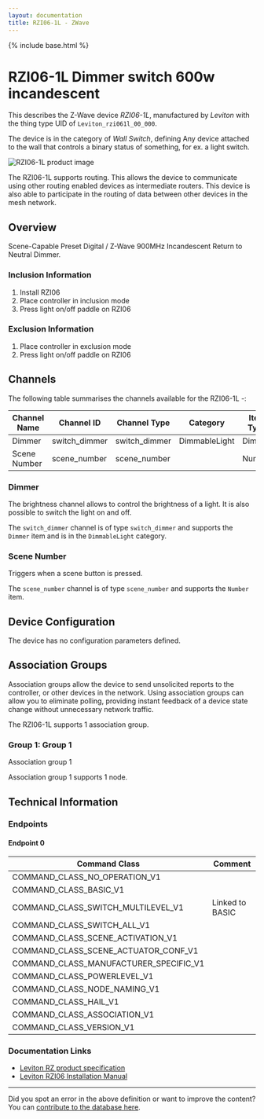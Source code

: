 ```yaml
---
layout: documentation
title: RZI06-1L - ZWave
---
```


{% include base.html %}

# RZI06-1L Dimmer switch 600w incandescent
This describes the Z-Wave device *RZI06-1L*, manufactured by *Leviton* with the thing type UID of ```Leviton_rzi061l_00_000```.

The device is in the category of *Wall Switch*, defining Any device attached to the wall that controls a binary status of something, for ex. a light switch.

![RZI06-1L product image](https://opensmarthouse.org/assets/zwave/attachments/877/Leviton-RZI06.jpg)


The RZI06-1L supports routing. This allows the device to communicate using other routing enabled devices as intermediate routers.  This device is also able to participate in the routing of data between other devices in the mesh network.

## Overview

Scene-Capable Preset Digital / Z-Wave 900MHz Incandescent Return to Neutral Dimmer. 

### Inclusion Information

  1. Install RZI06
  2. Place controller in inclusion mode
  3. Press light on/off paddle on RZI06

### Exclusion Information

  1. Place controller in exclusion mode
  2. Press light on/off paddle on RZI06

## Channels

The following table summarises the channels available for the RZI06-1L -:

| Channel Name | Channel ID | Channel Type | Category | Item Type |
|--------------|------------|--------------|----------|-----------|
| Dimmer | switch_dimmer | switch_dimmer | DimmableLight | Dimmer | 
| Scene Number | scene_number | scene_number |  | Number | 

### Dimmer
The brightness channel allows to control the brightness of a light.
            It is also possible to switch the light on and off.

The ```switch_dimmer``` channel is of type ```switch_dimmer``` and supports the ```Dimmer``` item and is in the ```DimmableLight``` category.

### Scene Number
Triggers when a scene button is pressed.

The ```scene_number``` channel is of type ```scene_number``` and supports the ```Number``` item.



## Device Configuration

The device has no configuration parameters defined.

## Association Groups

Association groups allow the device to send unsolicited reports to the controller, or other devices in the network. Using association groups can allow you to eliminate polling, providing instant feedback of a device state change without unnecessary network traffic.

The RZI06-1L supports 1 association group.

### Group 1: Group 1

Association group 1

Association group 1 supports 1 node.

## Technical Information

### Endpoints

#### Endpoint 0

| Command Class | Comment |
|---------------|---------|
| COMMAND_CLASS_NO_OPERATION_V1| |
| COMMAND_CLASS_BASIC_V1| |
| COMMAND_CLASS_SWITCH_MULTILEVEL_V1| Linked to BASIC|
| COMMAND_CLASS_SWITCH_ALL_V1| |
| COMMAND_CLASS_SCENE_ACTIVATION_V1| |
| COMMAND_CLASS_SCENE_ACTUATOR_CONF_V1| |
| COMMAND_CLASS_MANUFACTURER_SPECIFIC_V1| |
| COMMAND_CLASS_POWERLEVEL_V1| |
| COMMAND_CLASS_NODE_NAMING_V1| |
| COMMAND_CLASS_HAIL_V1| |
| COMMAND_CLASS_ASSOCIATION_V1| |
| COMMAND_CLASS_VERSION_V1| |

### Documentation Links

* [Leviton RZ product specification](https://www.opensmarthouse.org/zwavedatabase/877/ViziaRZ106Spec.pdf)
* [Leviton RZI06 Installation Manual](https://www.opensmarthouse.org/zwavedatabase/877/RZI06-1LX.pdf)

---

Did you spot an error in the above definition or want to improve the content?
You can [contribute to the database here](https://www.opensmarthouse.org/zwavedatabase/877).

